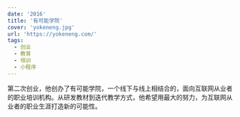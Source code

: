 ```yaml
---
date: '2016'
title: '有可能学院'
cover: 'yokeneng.jpg'
url: 'https://yokeneng.com/'
tags:
  - 创业
  - 教育
  - 培训
  - 小程序
---
```


第二次创业，他创办了有可能学院，一个线下与线上相结合的，面向互联网从业者的职业培训机构。从研发教材到迭代教学方式，他希望用最大的努力，为互联网从业者的职业生涯打造新的可能性。

